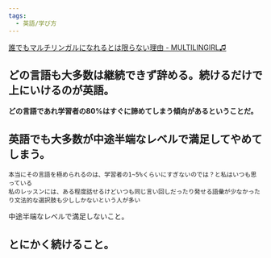 ```yaml
---
tags:
  - 英語/学び方
---
```

[誰でもマルチリンガルになれるとは限らない理由 - MULTILINGIRL♫](https://www.multilingirl.com/2023/06/why-you-can-not-become-a-polyglot.html)

## どの言語も大多数は継続できず辞める。続けるだけで上にいけるのが英語。

**どの言語であれ学習者の80%はすぐに諦めてしまう傾向があるということだ。**

## 英語でも大多数が中途半端なレベルで満足してやめてしまう。

```
本当にその言語を極められるのは、学習者の1~5%くらいにすぎないのでは？と私はいつも思っている
私のレッスンには、ある程度話せるけどいつも同じ言い回しだったり発せる語彙が少なかったり文法的な選択肢も少ししかないという人が多い
```

中途半端なレベルで満足しないこと。

## とにかく続けること。



